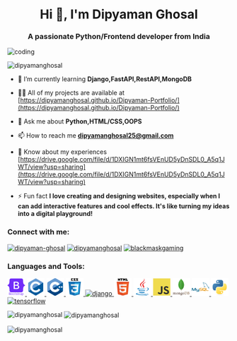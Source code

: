 <h1 align="center">Hi 👋, I'm Dipyaman Ghosal</h1>
<h3 align="center">A passionate Python/Frontend developer from India</h3>

<img aling="right" alt="coding" width="400" src="https://camo.githubusercontent.com/19db51af5f90f1b152bc0b9078f5fe97053955be5074f03f17019c70345bdcdb/68747470733a2f2f6d69726f2e6d656469756d2e636f6d2f6d61782f313336302f302a37513379765349765f7430696f4a2d5a2e676966">

<p align="left"> <img src="https://komarev.com/ghpvc/?username=dipyamanghosal&label=Profile%20views&color=0e75b6&style=flat" alt="dipyamanghosal" /> </p>

- 🌱 I’m currently learning **Django,FastAPI,RestAPI,MongoDB**

- 👨‍💻 All of my projects are available at [https://dipyamanghosal.github.io/Dipyaman-Portfolio/](https://dipyamanghosal.github.io/Dipyaman-Portfolio/)

- 💬 Ask me about **Python,HTML/CSS,OOPS**

- 📫 How to reach me **dipyamanghosal25@gmail.com**

- 📄 Know about my experiences [https://drive.google.com/file/d/1DXIGN1mt6fsVEnUD5yDnSDL0_A5q1JWT/view?usp=sharing](https://drive.google.com/file/d/1DXIGN1mt6fsVEnUD5yDnSDL0_A5q1JWT/view?usp=sharing)

- ⚡ Fun fact **I love creating and designing websites, especially when I can add interactive features and cool effects. It's like turning my ideas into a digital playground!**

<h3 align="left">Connect with me:</h3>
<p align="left">
<a href="https://linkedin.com/in/dipyaman-ghosal" target="blank"><img align="center" src="https://raw.githubusercontent.com/rahuldkjain/github-profile-readme-generator/master/src/images/icons/Social/linked-in-alt.svg" alt="dipyaman-ghosal" height="30" width="40" /></a>
<a href="https://fb.com/dipyamanghosal" target="blank"><img align="center" src="https://raw.githubusercontent.com/rahuldkjain/github-profile-readme-generator/master/src/images/icons/Social/facebook.svg" alt="dipyamanghosal" height="30" width="40" /></a>
<a href="https://www.youtube.com/c/blackmaskgaming" target="blank"><img align="center" src="https://raw.githubusercontent.com/rahuldkjain/github-profile-readme-generator/master/src/images/icons/Social/youtube.svg" alt="blackmaskgaming" height="30" width="40" /></a>
</p>

<h3 align="left">Languages and Tools:</h3>
<p align="left"> <a href="https://getbootstrap.com" target="_blank" rel="noreferrer"> <img src="https://raw.githubusercontent.com/devicons/devicon/master/icons/bootstrap/bootstrap-plain-wordmark.svg" alt="bootstrap" width="40" height="40"/> </a> <a href="https://www.cprogramming.com/" target="_blank" rel="noreferrer"> <img src="https://raw.githubusercontent.com/devicons/devicon/master/icons/c/c-original.svg" alt="c" width="40" height="40"/> </a> <a href="https://www.w3schools.com/cpp/" target="_blank" rel="noreferrer"> <img src="https://raw.githubusercontent.com/devicons/devicon/master/icons/cplusplus/cplusplus-original.svg" alt="cplusplus" width="40" height="40"/> </a> <a href="https://www.w3schools.com/css/" target="_blank" rel="noreferrer"> <img src="https://raw.githubusercontent.com/devicons/devicon/master/icons/css3/css3-original-wordmark.svg" alt="css3" width="40" height="40"/> </a> <a href="https://www.djangoproject.com/" target="_blank" rel="noreferrer"> <img src="https://cdn.worldvectorlogo.com/logos/django.svg" alt="django" width="40" height="40"/> </a> <a href="https://www.w3.org/html/" target="_blank" rel="noreferrer"> <img src="https://raw.githubusercontent.com/devicons/devicon/master/icons/html5/html5-original-wordmark.svg" alt="html5" width="40" height="40"/> </a> <a href="https://www.java.com" target="_blank" rel="noreferrer"> <img src="https://raw.githubusercontent.com/devicons/devicon/master/icons/java/java-original.svg" alt="java" width="40" height="40"/> </a> <a href="https://developer.mozilla.org/en-US/docs/Web/JavaScript" target="_blank" rel="noreferrer"> <img src="https://raw.githubusercontent.com/devicons/devicon/master/icons/javascript/javascript-original.svg" alt="javascript" width="40" height="40"/> </a> <a href="https://www.mongodb.com/" target="_blank" rel="noreferrer"> <img src="https://raw.githubusercontent.com/devicons/devicon/master/icons/mongodb/mongodb-original-wordmark.svg" alt="mongodb" width="40" height="40"/> </a> <a href="https://www.mysql.com/" target="_blank" rel="noreferrer"> <img src="https://raw.githubusercontent.com/devicons/devicon/master/icons/mysql/mysql-original-wordmark.svg" alt="mysql" width="40" height="40"/> </a> <a href="https://www.python.org" target="_blank" rel="noreferrer"> <img src="https://raw.githubusercontent.com/devicons/devicon/master/icons/python/python-original.svg" alt="python" width="40" height="40"/> </a> <a href="https://www.tensorflow.org" target="_blank" rel="noreferrer"> <img src="https://www.vectorlogo.zone/logos/tensorflow/tensorflow-icon.svg" alt="tensorflow" width="40" height="40"/> </a> </p>

<p><img align="left" src="https://github-readme-stats.vercel.app/api/top-langs?username=dipyamanghosal&show_icons=true&locale=en&layout=compact" alt="dipyamanghosal" /></p>

<p>&nbsp;<img align="center" src="https://github-readme-stats.vercel.app/api?username=dipyamanghosal&show_icons=true&locale=en" alt="dipyamanghosal" /></p>

<p><img align="center" src="https://github-readme-streak-stats.herokuapp.com/?user=dipyamanghosal&" alt="dipyamanghosal" /></p>
